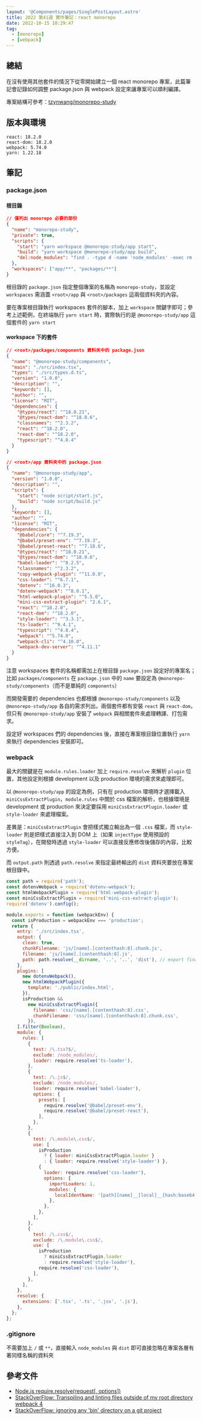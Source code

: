 ```yaml
---
layout: '@Components/pages/SinglePostLayout.astro'
title: 2022 第41週 實作筆記：react monorepo
date: 2022-10-15 10:29:47
tag:
  - [monorepo]
  - [webpack]
---
```


## 總結

在沒有使用其他套件的情況下從零開始建立一個 react monorepo 專案，此篇筆記會記錄如何調整 package.json 與 webpack 設定來讓專案可以順利編譯。

專案結構可參考：[tzynwang/monorepo-study](https://github.com/tzynwang/monorepo-study)

## 版本與環境

```
react: 18.2.0
react-dom: 18.2.0
webpack: 5.74.0
yarn: 1.22.18
```

## 筆記

### package.json

#### 根目錄

```json
// 僅列出 monorepo 必要的部份
{
  "name": "monorepo-study",
  "private": true,
  "scripts": {
    "start": "yarn workspace @monorepo-study/app start",
    "build": "yarn workspace @monorepo-study/app build",
    "del:node_modules": "find . -type d -name 'node_modules' -exec rm -rf {} +"
  },
  "workspaces": ["app/**", "packages/**"]
}
```

根目錄的 `package.json` 指定整個專案的名稱為 `monorepo-study`，並設定 `workspaces` 需涵蓋 `<root>/app` 與 `<root>/packages` 這兩個資料夾的內容。

要在專案根目錄執行 workspaces 套件的腳本，加上 `workspace` 關鍵字即可；參考上述範例，在終端執行 `yarn start` 時，實際執行的是 `@monorepo-study/app` 這個套件的 `yarn start`

#### workspace 下的套件

```json
// <root>/packages/components 資料夾中的 package.json
{
  "name": "@monorepo-study/components",
  "main": "./src/index.tsx",
  "types": "./src/types.d.ts",
  "version": "1.0.0",
  "description": "",
  "keywords": [],
  "author": "",
  "license": "MIT",
  "dependencies": {
    "@types/react": "^18.0.21",
    "@types/react-dom": "^18.0.6",
    "classnames": "^2.3.2",
    "react": "^18.2.0",
    "react-dom": "^18.2.0",
    "typescript": "^4.8.4"
  }
}
```

```json
// <root>/app 資料夾中的 package.json
{
  "name": "@monorepo-study/app",
  "version": "1.0.0",
  "description": "",
  "scripts": {
    "start": "node script/start.js",
    "build": "node script/build.js"
  },
  "keywords": [],
  "author": "",
  "license": "MIT",
  "dependencies": {
    "@babel/core": "^7.19.3",
    "@babel/preset-env": "^7.19.3",
    "@babel/preset-react": "^7.18.6",
    "@types/react": "^18.0.21",
    "@types/react-dom": "^18.0.6",
    "babel-loader": "^8.2.5",
    "classnames": "^2.3.2",
    "copy-webpack-plugin": "^11.0.0",
    "css-loader": "^6.7.1",
    "dotenv": "^16.0.3",
    "dotenv-webpack": "^8.0.1",
    "html-webpack-plugin": "^5.5.0",
    "mini-css-extract-plugin": "2.6.1",
    "react": "^18.2.0",
    "react-dom": "^18.2.0",
    "style-loader": "^3.3.1",
    "ts-loader": "^9.4.1",
    "typescript": "^4.8.4",
    "webpack": "^5.74.0",
    "webpack-cli": "^4.10.0",
    "webpack-dev-server": "^4.11.1"
  }
}
```

注意 workspaces 套件的名稱都需加上在根目錄 `package.json` 設定好的專案名；比如 `packages/components` 在 `package.json` 中的 `name` 要設定為 `@monorepo-study/components`（而不是單純的 `components`）

而開發需要的 dependencies 也都根據 `@monorepo-study/components` 以及 `@monorepo-study/app` 各自的需求列出。兩個套件都有安裝 `react` 與 `react-dom`，但只有 `@monorepo-study/app` 安裝了 `webpack` 與相關套件來處理轉譯、打包需求。

設定好 workspaces 們的 dependencies 後，直接在專案根目錄位置執行 `yarn` 來執行 dependencies 安裝即可。

### webpack

最大的關鍵是在 `module.rules.loader` 加上 `require.resolve` 來解析 `plugin` 位置，其他設定則根據 development 以及 production 環境的需求來處理即可。

以 `@monorepo-study/app` 的設定為例，只有在 production 環境時才選擇載入 `miniCssExtractPlugin`，`module.rules` 中關於 css 檔案的解析，也根據環境是 development 或 production 來決定要採用 `miniCssExtractPlugin.loader` 或 `style-loader` 來處理檔案。

差異是：`miniCssExtractPlugin` 會把樣式獨立輸出為一個 `.css` 檔案，而 `style-loader` 則是把樣式直接注入到 DOM 上（如果 `injectType` 使用預設的 `styleTag`），在開發時透過 `style-loader` 可以直接反應修改後儲存的內容，比較方便。

而 `output.path` 則透過 `path.resolve` 來指定最終輸出的 `dist` 資料夾要放在專案根目錄中。

```js
const path = require('path');
const dotenvWebpack = require('dotenv-webpack');
const htmlWebpackPlugin = require('html-webpack-plugin');
const miniCssExtractPlugin = require('mini-css-extract-plugin');
require('dotenv').config();

module.exports = function (webpackEnv) {
  const isProduction = webpackEnv === 'production';
  return {
    entry: './src/index.tsx',
    output: {
      clean: true,
      chunkFilename: 'js/[name].[contenthash:8].chunk.js',
      filename: 'js/[name].[contenthash:8].js',
      path: path.resolve(__dirname, '..', '..', 'dist'), // export final bundle to root/dist folder
    },
    plugins: [
      new dotenvWebpack(),
      new htmlWebpackPlugin({
        template: './public/index.html',
      }),
      isProduction &&
        new miniCssExtractPlugin({
          filename: 'css/[name].[contenthash:8].css',
          chunkFilename: 'css/[name].[contenthash:8].chunk.css',
        }),
    ].filter(Boolean),
    module: {
      rules: [
        {
          test: /\.tsx?$/,
          exclude: /node_modules/,
          loader: require.resolve('ts-loader'),
        },
        {
          test: /\.js$/,
          exclude: /node_modules/,
          loader: require.resolve('babel-loader'),
          options: {
            presets: [
              require.resolve('@babel/preset-env'),
              require.resolve('@babel/preset-react'),
            ],
          },
        },
        {
          test: /\.module\.css$/,
          use: [
            isProduction
              ? { loader: miniCssExtractPlugin.loader }
              : { loader: require.resolve('style-loader') },
            {
              loader: require.resolve('css-loader'),
              options: {
                importLoaders: 1,
                modules: {
                  localIdentName: '[path][name]__[local]__[hash:base64:5]',
                },
              },
            },
          ],
        },
        {
          test: /\.css$/,
          exclude: /\.module\.css$/,
          use: [
            isProduction
              ? miniCssExtractPlugin.loader
              : require.resolve('style-loader'),
            require.resolve('css-loader'),
          ],
        },
      ],
    },
    resolve: {
      extensions: ['.tsx', '.ts', '.jsx', '.js'],
    },
  };
};
```

### .gitignore

不需要加上 `/` 或 `**`，直接輸入 `node_modules` 與 `dist` 即可直接忽略在專案各層有著同樣名稱的資料夾

## 參考文件

- [Node.js require.resolve(request[, options])](https://nodejs.org/api/modules.html#requireresolverequest-options)
- [StackOverFlow: Transpiling and linting files outside of my root directory webpack 4](https://stackoverflow.com/questions/56093213/transpiling-and-linting-files-outside-of-my-root-directory-webpack-4)
- [StackOverFlow: ignoring any 'bin' directory on a git project](https://stackoverflow.com/a/45490108/15028185)
